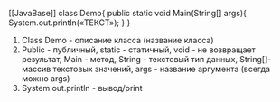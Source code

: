 [[JavaBase]]
class Demo{
	public static void Main(String[] args){
		System.out.println(«ТЕКСТ»);
	}
}

1. Class Demo - описание класса (название класса)
2. Public - публичный, static - статичный, void - не возвращает результат, Main - метод, String - текстовый тип данных, String[]- массив текстовых значений, args - название аргумента (всегда можно args)
3. System.out.println - вывод/print